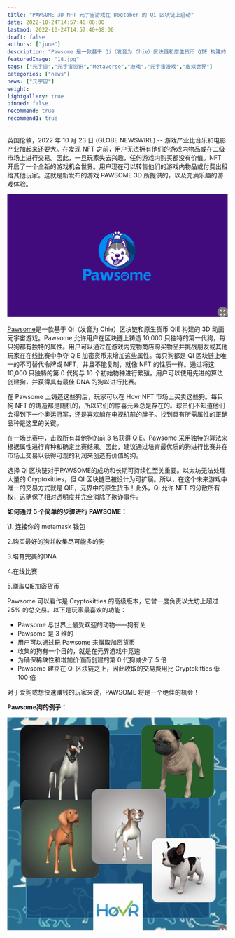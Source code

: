 ```yaml
---
title: "PAWSOME 3D NFT 元宇宙游戏在 Dogtober 的 Qi 区块链上启动"
date: 2022-10-24T14:57:40+08:00
lastmod: 2022-10-24T14:57:40+08:00
draft: false
authors: ["june"]
description: "Pawsome 是一款基于 Qi（发音为 Chie）区块链和原生货币 QIE 构建的 3D 动画元宇宙游戏。"
featuredImage: "18.jpg"
tags: ["元宇宙","元宇宙资讯","Metaverse","游戏","元宇宙游戏","虚拟世界"]
categories: ["news"]
news: ["元宇宙"]
weight: 
lightgallery: true
pinned: false
recommend: true
recommend1: true
---
```




英国伦敦，2022 年 10 月 23 日 (GLOBE NEWSWIRE) -- 游戏产业比音乐和电影产业加起来还要大。在发现 NFT 之前，用户无法拥有他们的游戏内物品或在二级市场上进行交易。因此，一旦玩家失去兴趣，任何游戏内购买都没有价值。NFT 开启了一个全新的游戏机会世界。用户现在可以转售他们的游戏内物品或付费出租给其他玩家。这就是新发布的游戏 PAWSOME 3D 所提供的，以及充满乐趣的游戏体验。

![元宇宙](16.png)



[Pawsome](https://www.globenewswire.com/Tracker?data=yKvyp0HoVfSBR8dbRpma-LOcU49j76W-3fq1hhGthrYjp6shII4Z6S7Ryx9nOP-ThEzz2v3CHEj9e8OkriwOZA==)是一款基于 Qi（发音为 Chie）区块链和原生货币 QIE 构建的 3D 动画元宇宙游戏。Pawsome 允许用户在区块链上铸造 10,000 只独特的第一代狗，每只狗都有独特的属性。用户可以通过在游戏内宠物商店购买物品并挑战朋友或其他玩家在在线比赛中争夺 QIE 加密货币来增加这些属性。每只狗都是 QI 区块链上唯一的不可替代令牌或 NFT，并且不能复制，就像 NFT 的性质一样。通过将这 10,000 只独特的第 0 代狗与 10 个初始物种进行繁殖，用户可以使用先进的算法创建狗，并获得具有最佳 DNA 的狗以进行比赛。

在 Pawsome 上铸造这些狗后，玩家可以在 Hovr NFT 市场上买卖这些狗。每只狗 NFT 的铸造都是随机的，所以它们的惊喜元素总是存在的。球员们不知道他们会得到下一个奥运冠军，还是喜欢躺在电视机前的胖子。找到具有所需属性的正确品种是这里的关键。

在一场比赛中，击败所有其他狗的前 3 名获得 QIE。Pawsome 采用独特的算法来根据属性进行育种和确定比赛结果。因此，建议通过培育最优质的狗进行比赛并在市场上交易以获得可观的利润来创造有价值的狗。

选择 Qi 区块链对于PAWSOME的成功和长期可持续性至关重要。以太坊无法处理大量的 Cryptokitties，但 QI 区块链已被设计为可扩展。所以，在这个未来游戏中唯一的交易方式就是 QIE，元界中的原生货币！此外，Qi 允许 NFT 的分散所有权，这确保了相对透明度并完全消除了欺诈事件。

**如何通过 5 个简单的步骤进行 PAWSOME：**

\1. 连接你的 metamask 钱包

2.购买最好的狗并收集尽可能多的狗

3.培育完美的DNA

4.在线比赛

5.赚取QIE加密货币

Pawsome 可以看作是 Cryptokitties 的高级版本，它曾一度负责以太坊上超过 25% 的总交易。以下是玩家最喜欢的功能：

- Pawsome 与世界上最受欢迎的动物——狗有关
- Pawsome 是 3 维的
- 用户可以通过玩 Pawsome 来赚取加密货币
- 收集的狗有一个目的，就是在元界游戏中竞速
- 为确保稀缺性和增加价值而创建的第 0 代狗减少了 5 倍
- Pawsome 建立在 Qi 区块链之上，因此收取的交易费用比 Cryptokitties 低 100 倍

对于爱狗或想快速赚钱的玩家来说，PAWSOME 将是一个绝佳的机会！



**Pawsome狗的例子：**

![元宇宙](17.png)